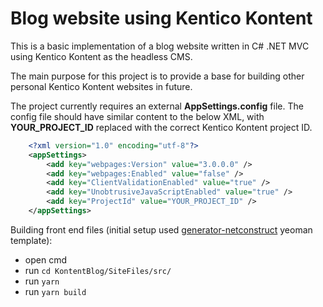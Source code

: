 # Blog website using Kentico Kontent

This is a basic implementation of a blog website written in C# .NET MVC using Kentico Kontent as the headless CMS.

The main purpose for this project is to provide a base for building other personal Kentico Kontent websites in future.

The project currently requires an external **AppSettings.config** file.  The config file should have similar content to the below XML, with **YOUR_PROJECT_ID** replaced with the correct Kentico Kontent project ID.

```xml
    <?xml version="1.0" encoding="utf-8"?>
    <appSettings>        
        <add key="webpages:Version" value="3.0.0.0" />
        <add key="webpages:Enabled" value="false" />
        <add key="ClientValidationEnabled" value="true" />
        <add key="UnobtrusiveJavaScriptEnabled" value="true" />
        <add key="ProjectId" value="YOUR_PROJECT_ID" />
    </appSettings>
```

Building front end files (initial setup used [generator-netconstruct](https://github.com/netconstruct/generator-netconstruct) yeoman template):
- open cmd
- run ```cd KontentBlog/SiteFiles/src/```
- run ```yarn```
- run ```yarn build```
